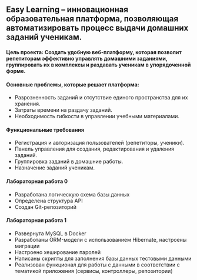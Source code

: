 ## Easy Learning – инновационная образовательная платформа, позволяющая автоматизировать процесс выдачи домашних заданий ученикам.
#### Цель проекта: Создать удобную веб-платформу, которая позволит репетиторам эффективно управлять домашними заданиями, группировать их в комплексы и раздавать ученикам в упорядоченной форме. 

#### Основные проблемы, которые решает платформа:
- Разрозненность заданий и отсутствие единого пространства для их хранения.
- Затраты времени на раздачу заданий.
- Необходимость гибкости в управлении учебными материалами.

#### Функциональные требования
- Регистрация и авторизация пользователей (репетиторы, ученики).
- Панель управления для создания, редактирования и удаления заданий.
- Группировка заданий в домашние работы.
- Назначение заданий ученикам.

#### Лабораторная работа 0 
- Разработана логическую схема базы данных
- Определена структура API
- Создан Git-репозиторий
  
#### Лабораторная работа 1
- Развернута MySQL в Docker
- Разработаны ORM-модели с использованием Hibernate, настроены миграции
- Настроено хеширование паролей
- Написаны скрипты для заполнения базы данных тестовыми данными
- Реализован функционал для работы с данными в соответствии с тематикой приложения (сервисы, контроллеры, репозитории)
